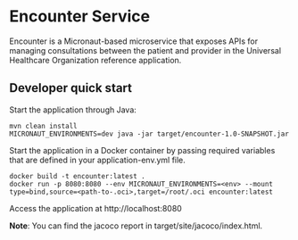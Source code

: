 # Encounter Service

Encounter is a Micronaut-based microservice that exposes APIs for managing consultations between the patient and provider in the Universal Healthcare Organization reference application.

## Developer quick start

Start the application through Java:
```shell
mvn clean install
MICRONAUT_ENVIRONMENTS=dev java -jar target/encounter-1.0-SNAPSHOT.jar
```

Start the application in a Docker container by passing required variables that are defined in
your application-env.yml file.

```shell
docker build -t encounter:latest .
docker run -p 8080:8080 --env MICRONAUT_ENVIRONMENTS=<env> --mount type=bind,source=<path-to-.oci>,target=/root/.oci encounter:latest
```
Access the application at http://localhost:8080


**Note**: You can find the jacoco report in target/site/jacoco/index.html.
